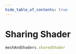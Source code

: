 ```yaml
---
hide_table_of_contents: true
---
```


# Sharing Shader

```js playground
meshAndShaders.sharedShader
```